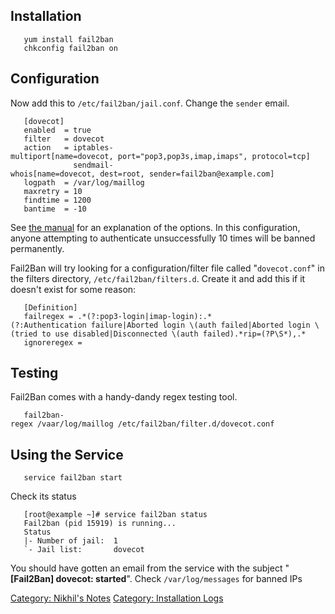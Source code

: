 Installation
------------

`   yum install fail2ban`  
`   chkconfig fail2ban on`

Configuration
-------------

Now add this to `/etc/fail2ban/jail.conf`. Change the `sender` email.

`   [dovecot]`  
`   enabled  = true`  
`   filter   = dovecot`  
`   action   = iptables-multiport[name=dovecot, port="pop3,pop3s,imap,imaps", protocol=tcp]`  
`              sendmail-whois[name=dovecot, dest=root, sender=fail2ban@example.com]`  
`   logpath  = /var/log/maillog`  
`   maxretry = 10`  
`   findtime = 1200`  
`   bantime  = -10`

See [the
manual](http://www.fail2ban.org/wiki/index.php/MANUAL_0_8#Jail_Options)
for an explanation of the options. In this configuration, anyone
attempting to authenticate unsuccessfully 10 times will be banned
permanently.

Fail2Ban will try looking for a configuration/filter file called
"`dovecot.conf`" in the filters directory, `/etc/fail2ban/filters.d`.
Create it and add this if it doesn't exist for some reason:

`   [Definition]`  
`   failregex = .*(?:pop3-login|imap-login):.*(?:Authentication failure|Aborted login \(auth failed|Aborted login \(tried to use disabled|Disconnected \(auth failed).*rip=(?P`<host>`\S*),.*`  
`   ignoreregex =`

Testing
-------

Fail2Ban comes with a handy-dandy regex testing tool.

`   fail2ban-regex /vaar/log/maillog /etc/fail2ban/filter.d/dovecot.conf`

Using the Service
-----------------

`   service fail2ban start`

Check its status

`   [root@example ~]# service fail2ban status`  
`   Fail2ban (pid 15919) is running...`  
`   Status`  
`   |- Number of jail:  1`  
``    `- Jail list:       dovecot ``

You should have gotten an email from the service with the subject
"**\[Fail2Ban\] dovecot: started**". Check `/var/log/messages` for
banned IPs

[Category: Nikhil's Notes](Category:_Nikhil's_Notes "wikilink")
[Category: Installation Logs](Category:_Installation_Logs "wikilink")
